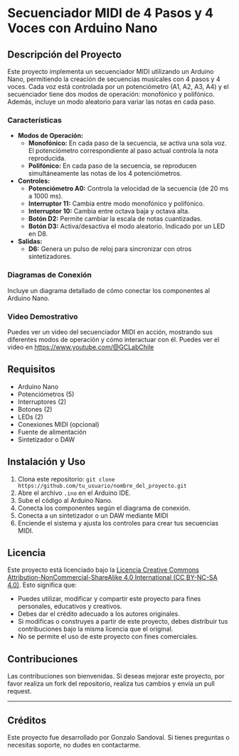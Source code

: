 # Secuenciador MIDI de 4 Pasos y 4 Voces con Arduino Nano

## Descripción del Proyecto

Este proyecto implementa un secuenciador MIDI utilizando un Arduino Nano, permitiendo la creación de secuencias musicales con 4 pasos y 4 voces. Cada voz está controlada por un potenciómetro (A1, A2, A3, A4) y el secuenciador tiene dos modos de operación: monofónico y polifónico. Además, incluye un modo aleatorio para variar las notas en cada paso.

### Características

- **Modos de Operación:**
  - **Monofónico:** En cada paso de la secuencia, se activa una sola voz. El potenciómetro correspondiente al paso actual controla la nota reproducida.
  - **Polifónico:** En cada paso de la secuencia, se reproducen simultáneamente las notas de los 4 potenciómetros.
- **Controles:**
  - **Potenciómetro A0:** Controla la velocidad de la secuencia (de 20 ms a 1000 ms).
  - **Interruptor 11:** Cambia entre modo monofónico y polifónico.
  - **Interruptor 10:** Cambia entre octava baja y octava alta.
  - **Botón D2:** Permite cambiar la escala de notas cuantizadas.
  - **Botón D3:** Activa/desactiva el modo aleatorio. Indicado por un LED en D8.
- **Salidas:**
  - **D6:** Genera un pulso de reloj para sincronizar con otros sintetizadores.

### Diagramas de Conexión

Incluye un diagrama detallado de cómo conectar los componentes al Arduino Nano.

### Video Demostrativo

Puedes ver un video del secuenciador MIDI en acción, mostrando sus diferentes modos de operación y cómo interactuar con él.
Puedes ver el video en https://www.youtube.com/@GCLabChile

## Requisitos

- Arduino Nano
- Potenciómetros (5)
- Interruptores (2)
- Botones (2)
- LEDs (2)
- Conexiones MIDI (opcional)
- Fuente de alimentación
- Sintetizador o DAW

## Instalación y Uso

1. Clona este repositorio: `git clone https://github.com/tu_usuario/nombre_del_proyecto.git`
2. Abre el archivo `.ino` en el Arduino IDE.
3. Sube el código al Arduino Nano.
4. Conecta los componentes según el diagrama de conexión.
5. Conecta a un sintetizador o un DAW mediante MIDI
6. Enciende el sistema y ajusta los controles para crear tus secuencias MIDI.

## Licencia

Este proyecto está licenciado bajo la [Licencia Creative Commons Attribution-NonCommercial-ShareAlike 4.0 International (CC BY-NC-SA 4.0)](https://creativecommons.org/licenses/by-nc-sa/4.0/). Esto significa que:

- Puedes utilizar, modificar y compartir este proyecto para fines personales, educativos y creativos.
- Debes dar el crédito adecuado a los autores originales.
- Si modificas o construyes a partir de este proyecto, debes distribuir tus contribuciones bajo la misma licencia que el original.
- No se permite el uso de este proyecto con fines comerciales.

## Contribuciones

Las contribuciones son bienvenidas. Si deseas mejorar este proyecto, por favor realiza un fork del repositorio, realiza tus cambios y envía un pull request.

---

## Créditos

Este proyecto fue desarrollado por Gonzalo Sandoval. Si tienes preguntas o necesitas soporte, no dudes en contactarme.

